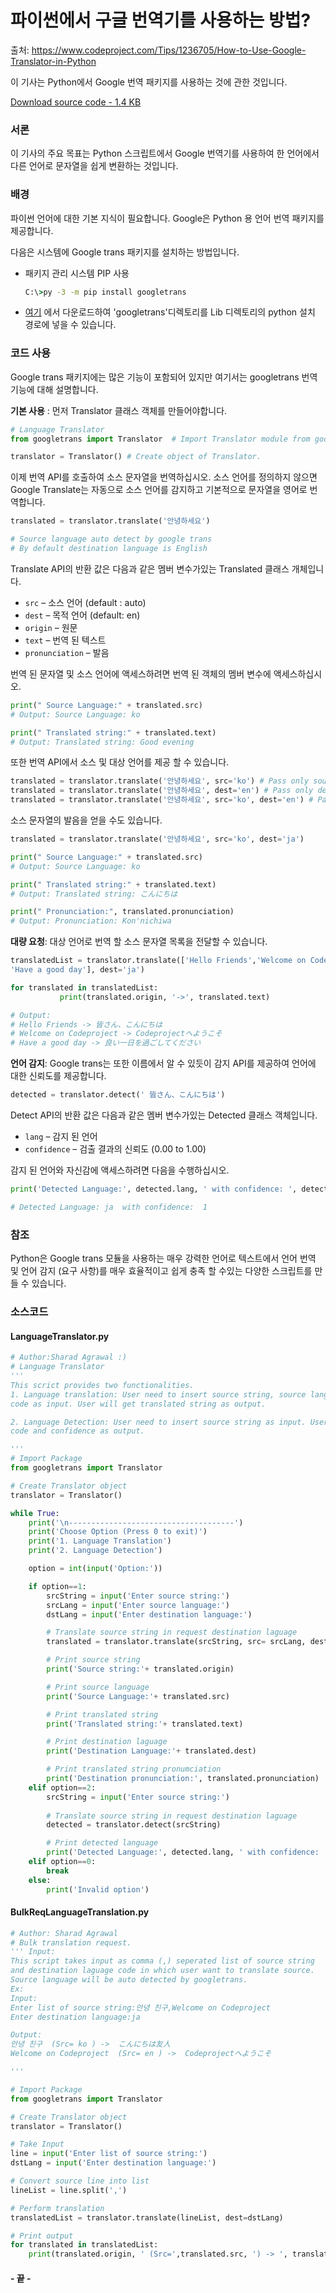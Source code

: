 # 파이썬에서 구글 번역기를 사용하는 방법?

출처: https://www.codeproject.com/Tips/1236705/How-to-Use-Google-Translator-in-Python

이 기사는 Python에서 Google 번역 패키지를 사용하는 것에 관한 것입니다.

[Download source code - 1.4 KB](https://www.codeproject.com/KB/locale/1236705/LanguageTranslationAndDetection.zip)



### 서론

이 기사의 주요 목표는 Python 스크립트에서 Google 번역기를 사용하여 한 언어에서 다른 언어로 문자열을 쉽게 변환하는 것입니다.



### 배경

파이썬 언어에 대한 기본 지식이 필요합니다. Google은 Python 용 언어 번역 패키지를 제공합니다.

다음은 시스템에 Google trans 패키지를 설치하는 방법입니다.

- 패키지 관리 시스템 PIP 사용

  ```bat
  C:\>py -3 -m pip install googletrans
  ```

- [여기](https://pypi.python.org/packages/89/70/8df7605661051e678e097bbbb6e226583fa0f5742ad1d46aaf1be85217d2/googletrans-2.2.0.tar.gz) 에서 다운로드하여 'googletrans'디렉토리를 Lib 디렉토리의 python 설치 경로에 넣을 수 있습니다.



### 코드 사용

Google trans 패키지에는 많은 기능이 포함되어 있지만 여기서는 googletrans 번역 기능에 대해 설명합니다.

**기본 사용** : 먼저 Translator 클래스 객체를 만들어야합니다.

```python
# Language Translator
from googletrans import Translator  # Import Translator module from googletrans package

translator = Translator() # Create object of Translator.
```

이제 번역 API를 호출하여 소스 문자열을 번역하십시오. 소스 언어를 정의하지 않으면 Google Translate는 자동으로 소스 언어를 감지하고 기본적으로 문자열을 영어로 번역합니다.

```python
translated = translator.translate('안녕하세요') 

# Source language auto detect by google trans
# By default destination language is English
```

Translate API의 반환 값은 다음과 같은 멤버 변수가있는 Translated 클래스 개체입니다.

- `src` – 소스 언어 (default : auto)
- `dest` – 목적 언어 (default: en)
- `origin` – 원문
- `text` – 번역 된 텍스트
- `pronunciation` – 발음



번역 된 문자열 및 소스 언어에 액세스하려면 번역 된 객체의 멤버 변수에 액세스하십시오.

```python
print(" Source Language:" + translated.src) 
# Output: Source Language: ko

print(" Translated string:" + translated.text)
# Output: Translated string: Good evening
```



또한 번역 API에서 소스 및 대상 언어를 제공 할 수 있습니다.

```python
translated = translator.translate('안녕하세요', src='ko') # Pass only source language
translated = translator.translate('안녕하세요', dest='en') # Pass only destination language
translated = translator.translate('안녕하세요', src='ko', dest='en') # Pass both source and destination
```



소스 문자열의 발음을 얻을 수도 있습니다.

```python
translated = translator.translate('안녕하세요', src='ko', dest='ja')

print(" Source Language:" + translated.src)
# Output: Source Language: ko

print(" Translated string:" + translated.text) 
# Output: Translated string: こんにちは

print(" Pronunciation:", translated.pronunciation)
# Output: Pronunciation: Kon'nichiwa
```



**대량 요청**: 대상 언어로 번역 할 소스 문자열 목록을 전달할 수 있습니다.

```python
translatedList = translator.translate(['Hello Friends','Welcome on Codeproject',
'Have a good day'], dest='ja')

for translated in translatedList:
           print(translated.origin, '->', translated.text)

# Output:
# Hello Friends -> 皆さん、こんにちは
# Welcome on Codeproject -> Codeprojectへようこそ
# Have a good day -> 良い一日を過ごしてください
```



**언어 감지**: Google trans는 또한 이름에서 알 수 있듯이 감지 API를 제공하여 언어에 대한 신뢰도를 제공합니다.

```python
detected = translator.detect(' 皆さん、こんにちは')
```



Detect API의 반환 값은 다음과 같은 멤버 변수가있는 Detected 클래스 객체입니다.

- `lang` – 감지 된 언어
- `confidence` – 검출 결과의 신뢰도 (0.00 to 1.00)



감지 된 언어와 자신감에 액세스하려면 다음을 수행하십시오.

```python
print('Detected Language:', detected.lang, ' with confidence: ', detected.confidence)

# Detected Language: ja  with confidence:  1
```



###  참조

Python은 Google trans 모듈을 사용하는 매우 강력한 언어로 텍스트에서 언어 번역 및 언어 감지 (요구 사항)를 매우 효율적이고 쉽게 충족 할 수있는 다양한 스크립트를 만들 수 있습니다.



### 소스코드

#### LanguageTranslator.py

```python
# Author:Sharad Agrawal :)
# Language Translator
'''
This scrict provides two functionalities.
1. Language translation: User need to insert source string, source language and destination language
code as input. User will get translated string as output.

2. Language Detection: User need to insert source string as input. User will get detect language
code and confidence as output.

'''
# Import Package
from googletrans import Translator

# Create Translator object
translator = Translator()

while True:
    print('\n-------------------------------------')
    print('Choose Option (Press 0 to exit)')
    print('1. Language Translation')
    print('2. Language Detection')

    option = int(input('Option:'))

    if option==1:
        srcString = input('Enter source string:')
        srcLang = input('Enter source language:')
        dstLang = input('Enter destination language:')

        # Translate source string in request destination laguage
        translated = translator.translate(srcString, src= srcLang, dest=dstLang)

        # Print source string
        print('Source string:'+ translated.origin)

        # Print source language
        print('Source Language:'+ translated.src)

        # Print translated string
        print('Translated string:'+ translated.text)

        # Print destination laguage
        print('Destination Language:'+ translated.dest)

        # Print translated string pronumciation
        print('Destination pronunciation:', translated.pronunciation)
    elif option==2:
        srcString = input('Enter source string:')
        
        # Translate source string in request destination laguage
        detected = translator.detect(srcString)

        # Print detected language
        print('Detected Language:', detected.lang, ' with confidence: ', detected.confidence)
    elif option==0:
        break
    else:
        print('Invalid option')


```



#### BulkReqLanguageTranslation.py

```python
# Author: Sharad Agrawal
# Bulk translation request.
''' Input:
This script takes input as comma (,) seperated list of source string
and destination laguage code in which user want to translate source.
Source language will be auto detected by googletrans.
Ex:
Input:
Enter list of source string:안녕 친구,Welcome on Codeproject
Enter destination language:ja

Output:
안녕 친구  (Src= ko ) ->  こんにちは友人
Welcome on Codeproject  (Src= en ) ->  Codeprojectへようこそ

'''

# Import Package
from googletrans import Translator

# Create Translator object
translator = Translator()

# Take Input
line = input('Enter list of source string:')
dstLang = input('Enter destination language:')

# Convert source line into list
lineList = line.split(',')

# Perform translation
translatedList = translator.translate(lineList, dest=dstLang)

# Print output
for translated in translatedList:
    print(translated.origin, ' (Src=',translated.src, ') -> ', translated.text)


```



#### - 끝 -

